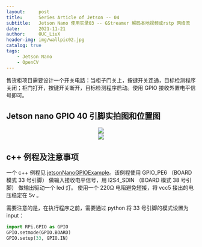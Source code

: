 ```yaml
---
layout:     post
title:      Series Article of Jetson -- 04
subtitle:   Jetson Nano 使用实录03 -- GStreamer 解码本地视频或rstp 网络流         
date:       2021-11-21
author:     OUC_LiuX
header-img: img/wallpic02.jpg
catalog: true
tags:
    - Jetson Nano
    - OpenCV
---     
```

售货柜项目需要设计一个开关电路：当柜子门关上，按键开关连通，目标检测程序关闭；柜门打开，按键开关断开，目标检测程序启动。使用 GPIO 接收外置电平信号即可。          

## Jetson nano GPIO 40 引脚实拍图和位置图          
<div align=center><img src="https://raw.githubusercontent.com/OUCliuxiang/OUCliuxiang.github.io/master/img/jetson/jetson03.jpg"></div>       

<div align=center><img src="https://raw.githubusercontent.com/OUCliuxiang/OUCliuxiang.github.io/master/img/jetson/jetson04.png"></div>       

## c++ 例程及注意事项        

一个 c++ 例程见 [jetsonNanoGPIOExample](https://github.com/OUCliuxiang/jetsonNanoGPIOExample/tree/main)。该例程使用 GPIO_PE6 （BOARD 模式 33 号引脚） 做输入接收电平信号，用 I2S4_SDIN （BOARD 模式 38 号引脚） 做输出驱动一个 led 灯。 使用一个 220Ω 电阻避免短接，将 vcc5 接出的电压稳定在 5v 。           

需要注意的是，在执行程序之前，需要通过 python 将 33 号引脚的模式设置为 input：       
```python    
import RPi.GPIO as GPIO        
GPIO.setmode(GPIO.BOARD)
GPIO.setup(33, GPIO.IN)
```